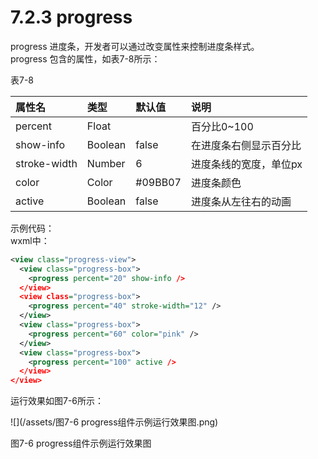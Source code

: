 # 7.2.3 progress

progress 进度条，开发者可以通过改变属性来控制进度条样式。  
progress 包含的属性，如表7-8所示：

表7-8

| 属性名 | 类型 | 默认值 | 说明 |
| :--- | :--- | :--- | :--- |
| percent | Float |  | 百分比0~100 |
| show-info | Boolean | false | 在进度条右侧显示百分比 |
| stroke-width | Number | 6 | 进度条线的宽度，单位px |
| color | Color | \#09BB07 | 进度条颜色 |
| active | Boolean | false | 进度条从左往右的动画 |

示例代码：  
wxml中：

```xml
<view class="progress-view">
  <view class="progress-box">
    <progress percent="20" show-info />
  </view>
  <view class="progress-box">
    <progress percent="40" stroke-width="12" />
  </view>
  <view class="progress-box">
    <progress percent="60" color="pink" />
  </view>
  <view class="progress-box">
    <progress percent="100" active />
  </view>
</view>
```

运行效果如图7-6所示：

![](/assets/图7-6 progress组件示例运行效果图.png)

图7-6 progress组件示例运行效果图



